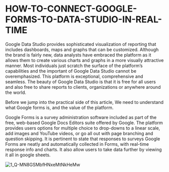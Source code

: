 # HOW-TO-CONNECT-GOOGLE-FORMS-TO-DATA-STUDIO-IN-REAL-TIME
Google Data Studio provides sophisticated visualization of reporting that includes dashboards, maps and graphs that can be customized. Although the brand is fairly new, data analysts have embraced the platform as it allows them to create various charts and graphs in a more visually attractive manner. Most individuals just scratch the surface of the platform’s capabilities and the important of Google Data Studio cannot be overemphasized. This platform is exceptional, comprehensive and seamless. The beauty of Google Data Studio is that it is free for all users and also free to share reports to clients, organizations or anywhere around the world.

Before we jump into the practical side of this article, We need to understand what Google forms is, and the value of the platform.

Google Forms is a survey administration software included as part of the free, web-based Google Docs Editors suite offered by Google. The platform provides users options for multiple choice to drop-downs to a linear scale, add images and YouTube videos, or go all out with page branching and question skipping. It is pertinent to state that responses to surveys Google Forms are neatly and automatically collected in Forms, with real-time response info and charts. It also allow users to take data further by viewing it all in google sheets.


![1_Q-MN8GSMbfHNxeMtNkHeMw](https://user-images.githubusercontent.com/58033364/107147805-4cb28480-6950-11eb-94b0-a185aad28a4f.png)
